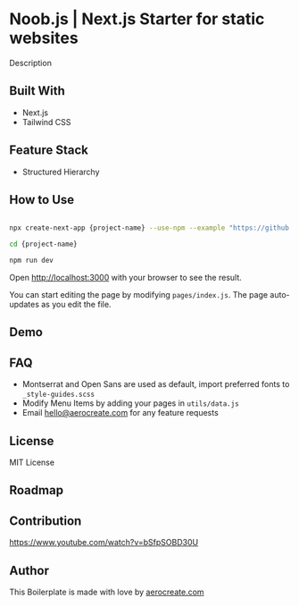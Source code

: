 # Noob.js | Next.js Starter for static websites

Description

## Built With

- Next.js
- Tailwind CSS

## Feature Stack

- Structured Hierarchy

## How to Use

```bash

npx create-next-app {project-name} --use-npm --example "https://github.com/aerocreate/testbench"

cd {project-name}

npm run dev
```

Open [http://localhost:3000](http://localhost:3000) with your browser to see the result.

You can start editing the page by modifying `pages/index.js`. The page auto-updates as you edit the file.

## Demo

## FAQ

- Montserrat and Open Sans are used as default, import preferred fonts to `_style-guides.scss`
- Modify Menu Items by adding your pages in `utils/data.js`
- Email hello@aerocreate.com for any feature requests

## License

MIT License

## Roadmap

## Contribution

https://www.youtube.com/watch?v=bSfpSOBD30U

## Author

This Boilerplate is made with love by [aerocreate.com](https://www.aerocreate.com)
